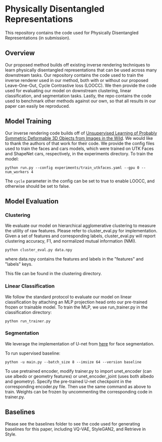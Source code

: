 # Physically Disentangled Representations

This repository contains the code used for Physically Disentangled Representations (in submission).

## Overview

Our proposed method builds off existing inverse rendering techniques to learn physically disentangled representations that can be used across many downstream tasks. Our repository contains the code used to train the inverse renderer used in our method, both with or without our proposed Leave-One-Out, Cycle Contrastive loss (LOOCC). We then provide the code used for evaluating our model on downstream clustering, linear classification, and segmentation tasks. Lastly, the repo contains the code used to benchmark other methods against our own, so that all results in our paper can easily be reproduced.

## Model Training

Our inverse rendering code builds off of [Unsupervised Learning of Probably Symmetric Deformable 3D Objects from Images in the Wild](https://github.com/elliottwu/unsup3d). We would like to thank the authors of that work for their code. We provide the config files used to train the faces and cars models, which were trained on UTK Faces and ShapeNet cars, respectively, in the experiments directory. To train the model:

```
python run.py --config experiments/train_utkfaces.yaml --gpu 0 --num_workers 4
```

The `cycle` parameter in the config can be set to true to enable LOOCC, and otherwise should be set to false.

## Model Evaluation

### Clustering

We evaluate our model on hierarchical agglomerative clustering to measure the utility of raw features. Please refer to cluster\_eval.py for implementation. Given a set of features and corresponding labels, cluster\_eval.py will report clustering accuracy, F1, and normalized mutual information (NMI).

```
python cluster_eval.py data.npy
```

where data.npy contains the features and labels in the "features" and "labels" keys.

This file can be found in the clustering directory.

### Linear Classification

We follow the standard protocol to evaluate our model on linear classification by attaching an MLP projection head onto our pre-trained frozen or trainable model. To train the MLP, we use run\_trainer.py in the classification directory:

```
python run_trainer.py
```

### Segmentation

We leverage the implementation of U-net from [here](https://github.com/switchablenorms/CelebAMask-HQ/tree/master/face_parsing) for face segmentation.

To run supervised baseline:

```
python -u main.py --batch_size 8 --imsize 64 --version baseline
```

To use pretrained encoder, modify trainer.py to import unet\_encoder (can use albedo or geometry features) or unet\_encoder\_joint (uses both albedo and geometry). Specify the pre-trained U-net checkpoint in the corresponding encoder.py file. Then use the same command as above to train. Weights can be frozen by uncommenting the corresponding code in trainer.py.

## Baselines

Please see the baselines folder to see the code used for generating baselines for this paper, including VQ-VAE, StyleGAN2, and Retrieve in Style.
